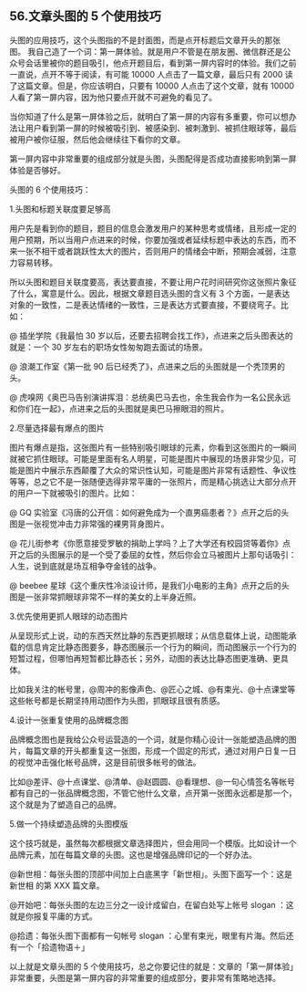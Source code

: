 ## 56.文章头图的 5 个使用技巧
头图的应用技巧，这个头图指的不是封面图，而是点开标题后文章开头的那张图。 我自己造了一个词：第一屏体验。就是用户不管是在朋友圈、微信群还是公众号会话里被你的题目吸引，他点开题目后，看到第一屏内容时的体验。我们之前一直说，点开不等于阅读，有可能 10000 人点击了一篇文章，最后只有 2000 读了这篇文章。但是，你应该明白，只要有 10000 人点击了这个文章，就有 10000 人看了第一屏内容，因为他只要点开就不可避免的看见了。


当你知道了什么是第一屏体验之后，就明白了第一屏的内容有多重要，你可以想办法让用户看到第一屏的时候被吸引到、被感染到、被刺激到、被抓住眼球等，最后被用户被你征服，然后他会继续往下看你的文章。


第一屏内容中非常重要的组成部分就是头图，头图配得是否成功直接影响到第一屏体验是否够好。


头图的 6 个使用技巧：


1.头图和标题关联度要足够高


用户先是看到你的题目，题目的信息会激发用户的某种思考或情绪，且形成一定的用户预期，所以当用户点进来的时候，你要加强或者延续标题中表达的东西，而不来一张不相干或者跳跃性太大的图片，否则用户的情绪会中断，预期会减弱，注意力容易转移。


所以头图和题目关联度要高，表达要直接，不要让用户花时间研究你这张照片象征了什么，寓意是什么。因此，根据文章题目选头图的含义有 3 个方面，一是表达对象的一致性，二是表达情绪的一致性，三是表达方式要直接，不要绕弯子。比如：


@ 插坐学院《我最怕 30 岁以后，还要去招聘会找工作》，点进来之后头图表达的就是：一个 30 岁左右的职场女性匆匆跑去面试的场景。


@ 浪潮工作室《第一批 90 后已经秃了》，点进来之后的头图就是一个秃顶男的头。


@ 虎嗅网《奥巴马告别演讲挥泪：总统奥巴马去也，余生我会作为一名公民永远和你们在一起》，点进来之后的头图就是奥巴马擦眼泪的照片。


2.尽量选择最有爆点的图片


图片有爆点是指，这张图片有一些特别吸引眼球的元素，你看到这张图片的一瞬间就被它抓住眼球。可能是里面有名人明星，可能是图片中展现的场景非常少见，可能是图片中展示东西颠覆了大众的常识性认知，可能是图片非常有话题性、争议性等等，总之它不是一张随便选得非常平庸的一张照片，而是精心挑选让大部分点开的用户一下就被吸引的图片。比如：


@ GQ 实验室《冯唐的公开信：如何避免成为一个直男癌患者？》点开之后的头图是一张视觉冲击力非常强的裸男背身图片。


@ 花儿街参考《你愿意接受罗敏的捐助上学吗？上了大学还有校园贷等着你》点开之后的头图展示的是一个受了委屈的女性，然后你会立马被图片上那句话吸引：人生，说到底就是场互相争夺金钱的战争。


@ beebee 星球《这个重庆性冷淡设计师，是我们小电影的主角》点开之后的头图是一张非常抓眼球非常不一样的美女的上半身近照。


3.优先使用更抓人眼球的动态图片


从呈现形式上说，动的东西天然比静的东西更抓眼球；从信息载体上说，动图能承载的信息肯定比静态图要多，静态图展示一个行为的瞬间，而动图展示一个行为的短暂过程，但哪怕再短暂都比静态长；另外，动图的表达比静态图更准确、更具体。


比如我关注的帐号里，@周冲的影像声色、@匠心之城、@有束光、@十点课堂等这些帐号都是长期坚持用动图作为头图，抓眼球且很有质感。


4.设计一张重复使用的品牌概念图


品牌概念图也是我给公众号运营造的一个词，就是你精心设计一张能塑造品牌的图片，每篇文章的开头都重复这一张图，形成一个固定的形式，通过对用户日复一日的视觉冲击强化帐号品牌，这是目前很多帐号的做法。


比如@差评、@十点课堂、@清单、@赵圆圆、@看理想、@一句心情签名等帐号都有自己的一张品牌概念图，不管它他什么文章，点开第一张图永远都是那一个，这个就是为了塑造自己的品牌。


5.做一个持续塑造品牌的头图模版


这个技巧就是，虽然每次都根据文章选择图片，但会用同一个模版。比如设计一个品牌元素，加在每篇文章的头图。这也是增强品牌印记的一个好办法。


@新世相：每张头图的顶部中间加上白底黑字「新世相」。头图下面写一个：这是 新世相 的第 XXX 篇文章。


@开始吧：每张头图的左边三分之一设计成留白，在留白处写上帐号 slogan ：这就是你报复平庸的方式。


@拾遗：每张头图下面都有一句帐号 slogan ：心里有束光，眼里有片海。然后还有一个「拾遗物语＋」


以上就是文章头图的 5 个使用技巧，总之你要记住的就是：文章的「第一屏体验」非常重要，头图是第一屏内容的非常重要的组成部分，要非常有策略地选择。

